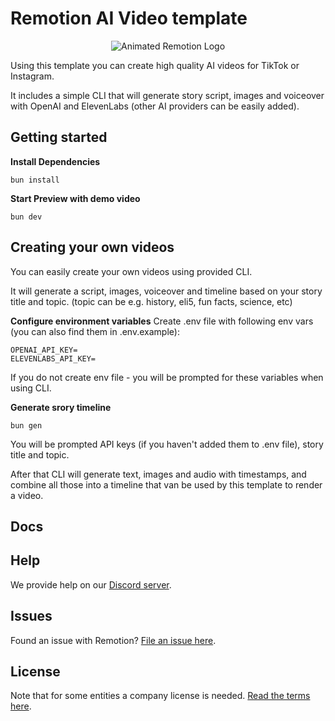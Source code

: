 # Remotion AI Video template

<p align="center">
  <picture>
      <source media="(prefers-color-scheme: dark)" srcset="https://cdn.webmonch.dev/img/remotion-template-promo.png">
      <img alt="Animated Remotion Logo" src="https://cdn.webmonch.dev/img/remotion-template-promo.png">
    </picture>
</p>

Using this template you can create high quality AI videos for TikTok or Instagram.

It includes a simple CLI that will generate story script, images and voiceover with OpenAI and ElevenLabs (other AI providers can be easily added).

## Getting started

**Install Dependencies**

```console
bun install
```

**Start Preview with demo video**

```console
bun dev
```

## Creating your own videos

You can easily create your own videos using provided CLI.

It will generate a script, images, voiceover and timeline based on your story title and topic. (topic can be e.g. history, eli5, fun facts, science, etc)

**Configure environment variables**
Create .env file with following env vars (you can also find them in .env.example):

```
OPENAI_API_KEY=
ELEVENLABS_API_KEY=
```

If you do not create env file - you will be prompted for these variables when using CLI.

**Generate srory timeline**

```console
bun gen
```

You will be prompted API keys (if you haven't added them to .env file), story title and topic.

After that CLI will generate text, images and audio with timestamps, and combine all those into a timeline that van be used by this template to render a video.

## Docs

## Help

We provide help on our [Discord server](https://discord.gg/6VzzNDwUwV).

## Issues

Found an issue with Remotion? [File an issue here](https://github.com/remotion-dev/remotion/issues/new).

## License

Note that for some entities a company license is needed. [Read the terms here](https://github.com/remotion-dev/remotion/blob/main/LICENSE.md).
